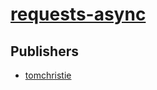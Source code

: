# [requests-async](https://pypi.org/project/requests-async)



## Publishers
- [tomchristie](https://pypi.org/user/tomchristie)

